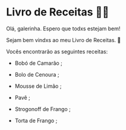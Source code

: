 # Livro de Receitas :woman_cook:

Olá, galerinha. Espero que todxs estejam bem! 

Sejam bem vindxs ao meu Livro de Receitas. :wave:

Vocês encontrarão as seguintes receitas:

- Bobó de Camarão ;

- Bolo de Cenoura ;

- Mousse de Limão ;

- Pavê ;

- Strogonoff de Frango ;

- Torta de Frango ;

  
